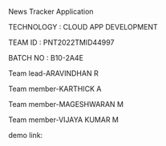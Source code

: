 News Tracker Application

TECHNOLOGY : CLOUD APP DEVELOPMENT

TEAM ID : PNT2022TMID44997

BATCH NO : B10-2A4E

Team lead-ARAVINDHAN R

Team member-KARTHICK A

Team member-MAGESHWARAN M

Team member-VIJAYA KUMAR M

demo link:
